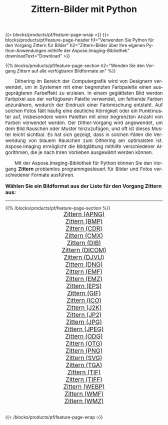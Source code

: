 ﻿---
title: Zittern-Bilder mit Python 
weight: 3920
url: /de/python-net/dither/ 
lang: de
langdirlevel: 2
locales: zh-hans,ja,it,ru,de,es,fr,nl,id,lt,pl,pt,vi,tr,ko,zh-hant,ar,hi,th,sv,cs,uk,he
description: Anwenden der Aspose.Imaging-Bibliothek auf Zittern-Bilder und Fotos mithilfe Ihrer eigenen Python-Anwendungen und Server-APIs.
---

{{< blocks/products/pf/feature-page-wrap >}}
{{< blocks/products/pf/feature-page-header h1="Verwenden Sie Python für den Vorgang Zittern für Bilder" h2="Zittern-Bilder über Ihre eigenen Python-Anwendungen mithilfe der Aspose.Imaging-Bibliothek" downloadText="Download" >}}


{{% blocks/products/pf/feature-page-section  h2="Wenden Sie den Vorgang Zittern auf alle verfügbaren Bildformate an" %}}
<p align="justify" style="text-indent:2em;font-size:15px;">
Dithering im Bereich der Computergrafik wird von Designern verwendet, um in Systemen mit einer begrenzten Farbpalette einen ausgeprägteren Farbeffekt zu erzielen. In einem geglätteten Bild werden Farbpixel aus der verfügbaren Palette verwendet, um fehlende Farben anzunähern, wodurch der Eindruck einer Farbmischung entsteht. Auf solchen Fotos fällt häufig eine deutliche Körnigkeit oder ein Punktmuster auf, insbesondere wenn Paletten mit einer begrenzten Anzahl von Farben verwendet werden. Der Dither-Vorgang wird angewendet, um dem Bild Rauschen oder Muster hinzuzufügen, und oft ist dieses Muster leicht sichtbar. Es hat sich gezeigt, dass in solchen Fällen die Verwendung von blauem Rauschen zum Dithering am optimalsten ist. Aspose.Imaging ermöglicht die Bildglättung mithilfe verschiedener Algorithmen, die je nach Ihren Vorlieben ausgewählt werden können.
</p>
<p align="justify" style="text-indent:2em;font-size:15px;">
Mit der Aspose.Imaging-Bibliothek für Python können Sie den Vorgang <b>Zittern</b> problemlos programmgesteuert für Bilder und Fotos verschiedener Formate ausführen.
</p>
<h3 style="margin-top:16px;">
Wählen Sie ein Bildformat aus der Liste für den Vorgang Zittern aus:
</h3>
<hr/>
{{% /blocks/products/pf/feature-page-section %}}
<div class="container-fluid productfamilypage bg-gray">
    <div class="convertypes bg-gray agp-content section">
        <div class="container">
		<div class="row other-converters" style="gap: 10px;font-size: 19px;text-align:center;">
		    <div class='col-md-3 other-converter remove-lp remove-rp'><a href="/imaging/de/python-net/dither/apng/" style="padding:15px;">Zittern (APNG)</a></div><div class='col-md-3 other-converter remove-lp remove-rp'><a href="/imaging/de/python-net/dither/bmp/" style="padding:15px;">Zittern (BMP)</a></div><div class='col-md-3 other-converter remove-lp remove-rp'><a href="/imaging/de/python-net/dither/cdr/" style="padding:15px;">Zittern (CDR)</a></div><div class='col-md-3 other-converter remove-lp remove-rp'><a href="/imaging/de/python-net/dither/cmx/" style="padding:15px;">Zittern (CMX)</a></div><div class='col-md-3 other-converter remove-lp remove-rp'><a href="/imaging/de/python-net/dither/dib/" style="padding:15px;">Zittern (DIB)</a></div><div class='col-md-3 other-converter remove-lp remove-rp'><a href="/imaging/de/python-net/dither/dicom/" style="padding:15px;">Zittern (DICOM)</a></div><div class='col-md-3 other-converter remove-lp remove-rp'><a href="/imaging/de/python-net/dither/djvu/" style="padding:15px;">Zittern (DJVU)</a></div><div class='col-md-3 other-converter remove-lp remove-rp'><a href="/imaging/de/python-net/dither/dng/" style="padding:15px;">Zittern (DNG)</a></div><div class='col-md-3 other-converter remove-lp remove-rp'><a href="/imaging/de/python-net/dither/emf/" style="padding:15px;">Zittern (EMF)</a></div><div class='col-md-3 other-converter remove-lp remove-rp'><a href="/imaging/de/python-net/dither/emz/" style="padding:15px;">Zittern (EMZ)</a></div><div class='col-md-3 other-converter remove-lp remove-rp'><a href="/imaging/de/python-net/dither/eps/" style="padding:15px;">Zittern (EPS)</a></div><div class='col-md-3 other-converter remove-lp remove-rp'><a href="/imaging/de/python-net/dither/gif/" style="padding:15px;">Zittern (GIF)</a></div><div class='col-md-3 other-converter remove-lp remove-rp'><a href="/imaging/de/python-net/dither/ico/" style="padding:15px;">Zittern (ICO)</a></div><div class='col-md-3 other-converter remove-lp remove-rp'><a href="/imaging/de/python-net/dither/j2k/" style="padding:15px;">Zittern (J2K)</a></div><div class='col-md-3 other-converter remove-lp remove-rp'><a href="/imaging/de/python-net/dither/jp2/" style="padding:15px;">Zittern (JP2)</a></div><div class='col-md-3 other-converter remove-lp remove-rp'><a href="/imaging/de/python-net/dither/jpg/" style="padding:15px;">Zittern (JPG)</a></div><div class='col-md-3 other-converter remove-lp remove-rp'><a href="/imaging/de/python-net/dither/jpeg/" style="padding:15px;">Zittern (JPEG)</a></div><div class='col-md-3 other-converter remove-lp remove-rp'><a href="/imaging/de/python-net/dither/odg/" style="padding:15px;">Zittern (ODG)</a></div><div class='col-md-3 other-converter remove-lp remove-rp'><a href="/imaging/de/python-net/dither/otg/" style="padding:15px;">Zittern (OTG)</a></div><div class='col-md-3 other-converter remove-lp remove-rp'><a href="/imaging/de/python-net/dither/png/" style="padding:15px;">Zittern (PNG)</a></div><div class='col-md-3 other-converter remove-lp remove-rp'><a href="/imaging/de/python-net/dither/svg/" style="padding:15px;">Zittern (SVG)</a></div><div class='col-md-3 other-converter remove-lp remove-rp'><a href="/imaging/de/python-net/dither/tga/" style="padding:15px;">Zittern (TGA)</a></div><div class='col-md-3 other-converter remove-lp remove-rp'><a href="/imaging/de/python-net/dither/tif/" style="padding:15px;">Zittern (TIF)</a></div><div class='col-md-3 other-converter remove-lp remove-rp'><a href="/imaging/de/python-net/dither/tiff/" style="padding:15px;">Zittern (TIFF)</a></div><div class='col-md-3 other-converter remove-lp remove-rp'><a href="/imaging/de/python-net/dither/webp/" style="padding:15px;">Zittern (WEBP)</a></div><div class='col-md-3 other-converter remove-lp remove-rp'><a href="/imaging/de/python-net/dither/wmf/" style="padding:15px;">Zittern (WMF)</a></div><div class='col-md-3 other-converter remove-lp remove-rp'><a href="/imaging/de/python-net/dither/wmz/" style="padding:15px;">Zittern (WMZ)</a></div>
                </div>
        </div>
    </div>
</div>
<br/>

{{< /blocks/products/pf/feature-page-wrap >}}
